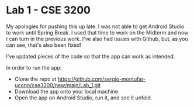 # Lab 1 - CSE 3200

My apologies for pushing this up late. I was not able to get Android Studio to work until Spring Break. I used that time to work on the Midterm and now I can turn in the previous work. I've also had issues with Github, but, as you can see, that's also been fixed!

I've updated pieces of the code so that the app can work as intended.

In order to run the app:
* Clone the repo at https://github.com/sergio-montufar-uconn/cse3200/new/main/Lab_1.git
* Download the app onto your local machine.
* Open the app on Android Studio, run it, and see it unfold.
